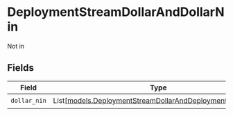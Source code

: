 # DeploymentStreamDollarAndDollarNin

Not in


## Fields

| Field                                                                                                                    | Type                                                                                                                     | Required                                                                                                                 | Description                                                                                                              |
| ------------------------------------------------------------------------------------------------------------------------ | ------------------------------------------------------------------------------------------------------------------------ | ------------------------------------------------------------------------------------------------------------------------ | ------------------------------------------------------------------------------------------------------------------------ |
| `dollar_nin`                                                                                                             | List[[models.DeploymentStreamDollarAndDeploymentsDollarNin](../models/deploymentstreamdollaranddeploymentsdollarnin.md)] | :heavy_check_mark:                                                                                                       | N/A                                                                                                                      |